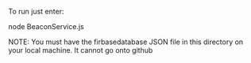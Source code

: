 To run just enter:

node BeaconService.js


NOTE: You must have the firbasedatabase JSON file in this directory on your local machine. It cannot go onto github 
